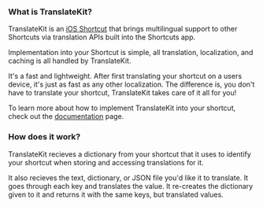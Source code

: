 ### What is TranslateKit?

TranslateKit is an [iOS Shortcut](https://support.apple.com/guide/shortcuts/welcome/ios) that brings multilingual support to other Shortcuts via translation APIs built into the Shortcuts app.

Implementation into your Shortcut is simple, all translation, localization, and caching is all handled by TranslateKit.

It's a fast and lightweight. After first translating your shortcut on a users device, it's just as fast as any other localization. The difference is, you don't have to translate your shortcut, TranslateKit takes care of it all for you!

To learn more about how to implement TranslateKit into your shortcut, check out the [documentation](documentation.md) page.

### How does it work?

TranslateKit recieves a dictionary from your shortcut that it uses to identify your shortcut when storing and accessing translations for it.

It also recieves the text, dictionary, or JSON file you'd like it to translate. It goes through each key and translates the value. It re-creates the dictionary given to it and returns it with the same keys, but translated values.
